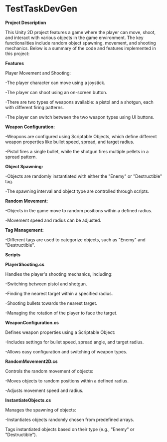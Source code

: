 # TestTaskDevGen

**Project Description**

This Unity 2D project features a game where the player can move, shoot, and interact with various objects in the game environment. The key functionalities include random object spawning, movement, and shooting mechanics. Below is a summary of the code and features implemented in this project:


**Features**

Player Movement and Shooting:

-The player character can move using a joystick.

-The player can shoot using an on-screen button.

-There are two types of weapons available: a pistol and a shotgun, each with different firing patterns.

-The player can switch between the two weapon types using UI buttons.


__Weapon Configuration:__

-Weapons are configured using Scriptable Objects, which define different weapon properties like bullet speed, spread, and target radius.

-Pistol fires a single bullet, while the shotgun fires multiple pellets in a spread pattern.


__Object Spawning:__

-Objects are randomly instantiated with either the "Enemy" or "Destructible" tag.

-The spawning interval and object type are controlled through scripts.


__Random Movement:__

-Objects in the game move to random positions within a defined radius.

-Movement speed and radius can be adjusted.


__Tag Management:__

-Different tags are used to categorize objects, such as "Enemy" and "Destructible".


**Scripts**

__PlayerShooting.cs__

Handles the player's shooting mechanics, including:

-Switching between pistol and shotgun.

-Finding the nearest target within a specified radius.

-Shooting bullets towards the nearest target.

-Managing the rotation of the player to face the target.


__WeaponConfiguration.cs__

Defines weapon properties using a Scriptable Object:

-Includes settings for bullet speed, spread angle, and target radius.

-Allows easy configuration and switching of weapon types.


__RandomMovement2D.cs__

Controls the random movement of objects:

-Moves objects to random positions within a defined radius.

-Adjusts movement speed and radius.


__InstantiateObjects.cs__

Manages the spawning of objects:

-Instantiates objects randomly chosen from predefined arrays.

Tags instantiated objects based on their type (e.g., "Enemy" or "Destructible").
